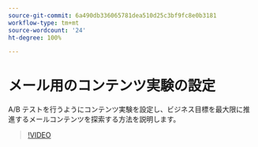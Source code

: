 ```yaml
---
source-git-commit: 6a490db336065781dea510d25c3bf9fc8e0b3181
workflow-type: tm+mt
source-wordcount: '24'
ht-degree: 100%

---
```

# メール用のコンテンツ実験の設定

A/B テストを行うようにコンテンツ実験を設定し、ビジネス目標を最大限に推進するメールコンテンツを探索する方法を説明します。

>[!VIDEO](https://video.tv.adobe.com/v/3419893/?learn=on)